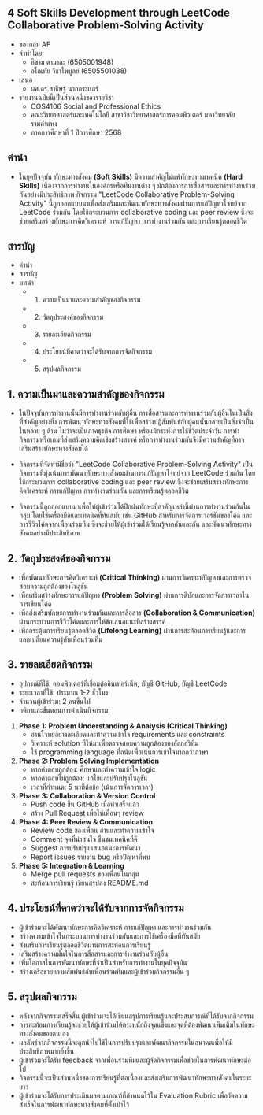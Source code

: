 ## 4 Soft Skills Development through LeetCode Collaborative Problem-Solving Activity
- ของกลุ่ม AF
- จำทำโดย: 
  - ฮิซาม ดามาละ  (6505001948) 
  - อโณทัย วิชาไพบูลย์ (6505501038)
- เสนอ
  - ผศ.ดร.สาธิษฐ์ นากกระเเสร์
- รายงานฉบับนี้เป็นส่วนหนึ่งของรายวิชา
  - COS4106 Social and Professional Ethics
  - คณะวิทยาศาสตร์และเทคโนโลยี สาขาวิชาวิทยาศาสตร์การคอมพิวเตอร์ มหาวิทยาลัยรามคำแหง
  - ภาคการศึกษาที่ 1 ปีการศึกษา 2568

## คำนำ
- ในยุคปัจจุบัน ทักษะทางสังคม **(Soft Skills)** มีความสำคัญไม่แพ้ทักษะทางเทคนิค **(Hard Skills)** เนื่องจากการทำงานในองค์กรหรือทีมงานต่าง ๆ มักต้องการการสื่อสารและการทำงานร่วมกันอย่างมีประสิทธิภาพ กิจกรรม "LeetCode Collaborative Problem-Solving Activity" นี้ถูกออกแบบมาเพื่อส่งเสริมและพัฒนาทักษะทางสังคมผ่านการแก้ปัญหาโจทย์จาก LeetCode ร่วมกัน โดยใช้กระบวนการ collaborative coding และ peer review ซึ่งจะช่วยเสริมสร้างทักษะการคิดวิเคราะห์ การแก้ปัญหา การทำงานร่วมกัน และการเรียนรู้ตลอดชีวิต 

## สารบัญ
- คำนำ
- สารบัญ
- บทนำ
  - 1. ความเป็นมาและความสำคัญของกิจกรรม
  - 2. วัตถุประสงค์ของกิจกรรม
  - 3. รายละเอียดกิจกรรม
  - 4. ประโยชน์ที่คาดว่าจะได้รับจากการจัดกิจกรรม
  - 5. สรุปผลกิจกรรม 

## 1. **ความเป็นมาและความสำคัญของกิจกรรม**

- ในปัจจุบันการทำงานนั้นมีการทำงานร่วมกับผู้อื่น การสื่อสารและการทำงานร่วมกับผู้อื่นในเป็นสิ่งที่สำคัญอย่างยิ่ง การพัฒนาทักษะทางสังคมที่ใช้เพื่อสร้างปฏิสัมพันธ์กับผู้คนนั้นกลายเป็นสิ่งจำเป็นในหลาย ๆ ด้าน ไม่ว่าจะเป็นภาคธุรกิจ การศึกษา หรือแม้กระทั่งการใช้ชีวิตประจำวัน การทำกิจกรรมหรือเกมที่ส่งเสริมความคิดเชิงสร้างสรรค์ หรือการทำงานร่วมกันจึงมีความสำคัญที่อาจเสริมสร้างทักษะทางสังคมได้ 

- กิจกรรมที่จัดทำมีชื่อว่า "LeetCode Collaborative Problem-Solving Activity" เป็นกิจกรรมที่มุ่งเน้นการพัฒนาทักษะทางสังคมผ่านการแก้ปัญหาโจทย์จาก LeetCode ร่วมกัน โดยใช้กระบวนการ collaborative coding และ peer review ซึ่งจะช่วยเสริมสร้างทักษะการคิดวิเคราะห์ การแก้ปัญหา การทำงานร่วมกัน และการเรียนรู้ตลอดชีวิต

- กิจกรรมนี้ถูกออกแบบมาเพื่อให้ผู้เข้าร่วมได้ฝึกฝนทักษะที่สำคัญเหล่านี้ผ่านการทำงานร่วมกันในกลุ่ม โดยใช้เครื่องมือและเทคนิคที่ทันสมัย เช่น GitHub สำหรับการจัดการเวอร์ชันของโค้ด และการรีวิวโค้ดจากเพื่อนร่วมทีม ซึ่งจะช่วยให้ผู้เข้าร่วมได้เรียนรู้จากกันและกัน และพัฒนาทักษะทางสังคมอย่างมีประสิทธิภาพ

## 2. **วัตถุประสงค์ของกิจกรรม**
- เพื่อพัฒนาทักษะการคิดวิเคราะห์ **(Critical Thinking)** ผ่านการวิเคราะห์ปัญหาและการตรวจสอบความถูกต้องของโซลูชัน
- เพื่อเสริมสร้างทักษะการแก้ปัญหา **(Problem Solving)** ผ่านการดีบักและการจัดการเวลาในการเขียนโค้ด
- เพื่อส่งเสริมทักษะการทำงานร่วมกันและการสื่อสาร **(Collaboration & Communication)** ผ่านกระบวนการรีวิวโค้ดและการให้ข้อเสนอแนะที่สร้างสรรค์
- เพื่อกระตุ้นการเรียนรู้ตลอดชีวิต **(Lifelong Learning)** ผ่านการสะท้อนการเรียนรู้และการแลกเปลี่ยนความรู้กับเพื่อนร่วมทีม

## 3. **รายละเอียดกิจกรรม**
  - อุปกรณ์ที่ใช้: คอมพิวเตอร์ที่เชื่อมต่ออินเทอร์เน็ต, บัญชี GitHub, บัญชี LeetCode
  - ระยะเวลาที่ใช้: ประมาณ 1-2 ชั่วโมง
  - จำนวนผู้เข้าร่วม: 2 คนขึ้นไป
  - กติกาและขั้นตอนการดำเนินกิจกรรม:
   1. **Phase 1: Problem Understanding & Analysis (Critical Thinking)**
      - อ่านโจทย์อย่างละเอียดและทำความเข้าใจ requirements และ constraints
      - วิเคราะห์ solution ที่ให้มาเพื่อตรวจสอบความถูกต้องของอัลกอริทึม
      - ใช้ programming language ที่ถนัดเพื่อเน้นการเข้าใจมากกว่าภาษา
   2. **Phase 2: Problem Solving Implementation**
      - หากคำตอบถูกต้อง: ศึกษาและทำความเข้าใจ logic
      - หากคำตอบไม่ถูกต้อง: แก้ไขและปรับปรุงโซลูชัน
      - เวลาที่กำหนด: 5 นาทีต่อข้อ (เน้นการจัดการเวลา)
   3. **Phase 3: Collaboration & Version Control**
      - Push code ขึ้น GitHub เมื่อทำเสร็จแล้ว
      - สร้าง Pull Request เพื่อให้เพื่อนๆ review
   4. **Phase 4: Peer Review & Communication**
      - Review code ของเพื่อน อ่านและทำความเข้าใจ
      - Comment จุดที่น่าสนใจ ชื่นชมเทคนิคที่ดี
      - Suggest การปรับปรุง เสนอแนะการพัฒนา
      - Report issues รายงาน bug หรือปัญหาที่พบ
   5. **Phase 5: Integration & Learning**
      - Merge pull requests ของเพื่อนในกลุ่ม
      - สะท้อนการเรียนรู้ เขียนสรุปลง README.md

## 4. **ประโยชน์ที่คาดว่าจะได้รับจากการจัดกิจกรรม**
   - ผู้เข้าร่วมจะได้พัฒนาทักษะการคิดวิเคราะห์ การแก้ปัญหา และการทำงานร่วมกัน
   - สร้างความเข้าใจในกระบวนการทำงานร่วมกันและการใช้เครื่องมือที่ทันสมัย
   - ส่งเสริมการเรียนรู้ตลอดชีวิตผ่านการสะท้อนการเรียนรู้
   - เสริมสร้างความมั่นใจในการสื่อสารและการทำงานร่วมกับผู้อื่น
   - เพิ่มโอกาสในการพัฒนาทักษะที่จำเป็นสำหรับการทำงานในยุคปัจจุบัน
   - สร้างเครือข่ายความสัมพันธ์กับเพื่อนร่วมทีมและผู้เข้าร่วมกิจกรรมอื่น ๆ

## 5. **สรุปผลกิจกรรม**
  - หลังจากกิจกรรมเสร็จสิ้น ผู้เข้าร่วมจะได้เขียนสรุปการเรียนรู้และประสบการณ์ที่ได้รับจากกิจกรรม
  - การสะท้อนการเรียนรู้จะช่วยให้ผู้เข้าร่วมได้ตระหนักถึงจุดแข็งและจุดที่ต้องพัฒนาเพิ่มเติมในทักษะทางสังคมของตนเอง
  - ผลลัพธ์จากกิจกรรมนี้จะถูกนำไปใช้ในการปรับปรุงและพัฒนากิจกรรมในอนาคตเพื่อให้มีประสิทธิภาพมากยิ่งขึ้น
  - ผู้เข้าร่วมจะได้รับ feedback จากเพื่อนร่วมทีมและผู้จัดกิจกรรมเพื่อช่วยในการพัฒนาทักษะต่อไป
  - กิจกรรมนี้จะเป็นส่วนหนึ่งของการเรียนรู้ที่ต่อเนื่องและส่งเสริมการพัฒนาทักษะทางสังคมในระยะยาว
  - ผู้เข้าร่วมจะได้รับการประเมินผลตามเกณฑ์ที่กำหนดไว้ใน Evaluation Rubric เพื่อวัดความสำเร็จในการพัฒนาทักษะทางสังคมที่ตั้งเป้าไว้